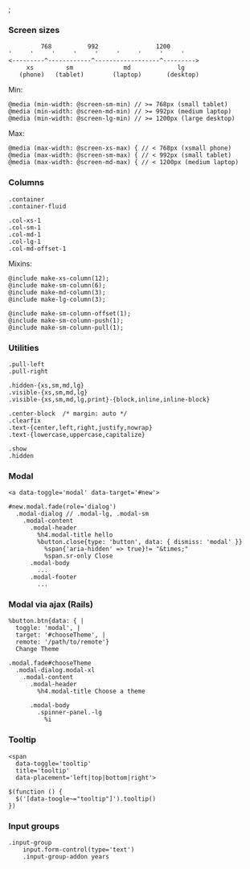 ;

### Screen sizes

             768          992                1200
    '     '     '     '     '     '     '     '     '
    <---------^------------^------------------^--------->
         xs         sm              md             lg
       (phone)   (tablet)        (laptop)       (desktop)

Min:

    @media (min-width: @screen-sm-min) // >= 768px (small tablet)
    @media (min-width: @screen-md-min) // >= 992px (medium laptop)
    @media (min-width: @screen-lg-min) // >= 1200px (large desktop)

Max:

    @media (max-width: @screen-xs-max) { // < 768px (xsmall phone)
    @media (max-width: @screen-sm-max) { // < 992px (small tablet)
    @media (max-width: @screen-md-max) { // < 1200px (medium laptop)

### Columns

    .container
    .container-fluid

    .col-xs-1
    .col-sm-1
    .col-md-1
    .col-lg-1
    .col-md-offset-1

Mixins:

    @include make-xs-column(12);
    @include make-sm-column(6);
    @include make-md-column(3);
    @include make-lg-column(3);

    @include make-sm-column-offset(1);
    @include make-sm-column-push(1);
    @include make-sm-column-pull(1);

### Utilities

    .pull-left
    .pull-right

    .hidden-{xs,sm,md,lg}
    .visible-{xs,sm,md,lg}
    .visible-{xs,sm,md,lg,print}-{block,inline,inline-block}

    .center-block  /* margin: auto */
    .clearfix
    .text-{center,left,right,justify,nowrap}
    .text-{lowercase,uppercase,capitalize}

    .show
    .hidden

### Modal

    <a data-toggle='modal' data-target='#new'>

    #new.modal.fade(role='dialog')
      .modal-dialog // .modal-lg, .modal-sm
        .modal-content
          .modal-header
            %h4.modal-title hello
            %button.close{type: 'button', data: { dismiss: 'modal' }}
              %span{'aria-hidden' => true}!= "&times;"
              %span.sr-only Close
          .modal-body
            ...
          .modal-footer
            ...

### Modal via ajax (Rails)

    %button.btn{data: { |
      toggle: 'modal', |
      target: '#chooseTheme', |
      remote: '/path/to/remote'}
      Change Theme

    .modal.fade#chooseTheme
      .modal-dialog.modal-xl
        .modal-content
          .modal-header
            %h4.modal-title Choose a theme

          .modal-body
            .spinner-panel.-lg
              %i

### Tooltip

    <span
      data-toggle='tooltip'
      title='tooltip'
      data-placement='left|top|bottom|right'>

    $(function () {
      $('[data-toogle~="tooltip"]').tooltip()
    })

### Input groups

    .input-group
        input.form-control(type='text')
        .input-group-addon years
